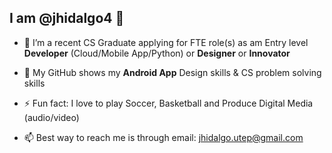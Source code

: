 
## I am @jhidalgo4 👋 

- 👀 I’m a recent CS Graduate applying for FTE role(s) as am Entry level **Developer** (Cloud/Mobile App/Python) or **Designer** or **Innovator**
 
- 🔭 My GitHub shows my **Android App** Design skills & CS problem solving skills
 
- ⚡ Fun fact: I love to play Soccer, Basketball and Produce Digital Media (audio/video)
 
- 📫 Best way to reach me is through email: jhidalgo.utep@gmail.com

